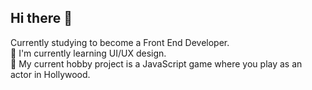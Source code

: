 ## Hi there 👋

Currently studying to become a Front End Developer.<br>
🌱 I'm currently learning UI/UX design.<br>
🔭 My current hobby project is a JavaScript game where you play as an actor in Hollywood.

<!--
**ninerino/ninerino** is a ✨ _special_ ✨ repository because its `README.md` (this file) appears on your GitHub profile.

Here are some ideas to get you started:

- 🔭 I’m currently working on ...
- 🌱 I’m currently learning ...
- 👯 I’m looking to collaborate on ...
- 🤔 I’m looking for help with ...
- 💬 Ask me about ...
- 📫 How to reach me: ...
- 😄 Pronouns: ...
- ⚡ Fun fact: ...
-->
